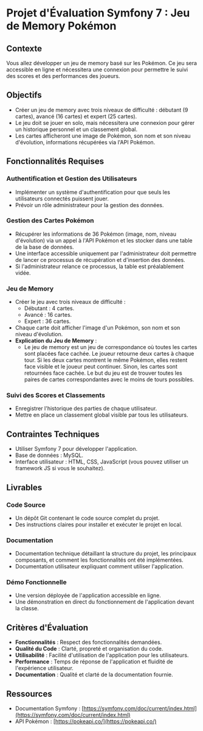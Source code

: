 
# Projet d'Évaluation Symfony 7 : Jeu de Memory Pokémon

## Contexte
Vous allez développer un jeu de memory basé sur les Pokémon. Ce jeu sera accessible en ligne et nécessitera une connexion pour permettre le suivi des scores et des performances des joueurs.

## Objectifs
- Créer un jeu de memory avec trois niveaux de difficulté : débutant (9 cartes), avancé (16 cartes) et expert (25 cartes).
- Le jeu doit se jouer en solo, mais nécessitera une connexion pour gérer un historique personnel et un classement global.
- Les cartes afficheront une image de Pokémon, son nom et son niveau d'évolution, informations récupérées via l'API Pokémon.

## Fonctionnalités Requises

### Authentification et Gestion des Utilisateurs
- Implémenter un système d'authentification pour que seuls les utilisateurs connectés puissent jouer.
- Prévoir un rôle administrateur pour la gestion des données.

### Gestion des Cartes Pokémon
- Récupérer les informations de 36 Pokémon (image, nom, niveau d'évolution) via un appel à l'API Pokémon et les stocker dans une table de la base de données.
- Une interface accessible uniquement par l'administrateur doit permettre de lancer ce processus de récupération et d'insertion des données.
- Si l'administrateur relance ce processus, la table est préalablement vidée.

### Jeu de Memory
- Créer le jeu avec trois niveaux de difficulté :
  - Débutant : 4 cartes.
  - Avancé : 16 cartes.
  - Expert : 36 cartes.
- Chaque carte doit afficher l'image d'un Pokémon, son nom et son niveau d'évolution.
- **Explication du Jeu de Memory** :
  - Le jeu de memory est un jeu de correspondance où toutes les cartes sont placées face cachée. Le joueur retourne deux cartes à chaque tour. Si les deux cartes montrent le même Pokémon, elles restent face visible et le joueur peut continuer. Sinon, les cartes sont retournées face cachée. Le but du jeu est de trouver toutes les paires de cartes correspondantes avec le moins de tours possibles.

### Suivi des Scores et Classements
- Enregistrer l'historique des parties de chaque utilisateur.
- Mettre en place un classement global visible par tous les utilisateurs.

## Contraintes Techniques
- Utiliser Symfony 7 pour développer l'application.
- Base de données : MySQL.
- Interface utilisateur : HTML, CSS, JavaScript (vous pouvez utiliser un framework JS si vous le souhaitez).

## Livrables

### Code Source
- Un dépôt Git contenant le code source complet du projet.
- Des instructions claires pour installer et exécuter le projet en local.

### Documentation
- Documentation technique détaillant la structure du projet, les principaux composants, et comment les fonctionnalités ont été implémentées.
- Documentation utilisateur expliquant comment utiliser l'application.

### Démo Fonctionnelle
- Une version déployée de l'application accessible en ligne.
- Une démonstration en direct du fonctionnement de l'application devant la classe.

## Critères d'Évaluation
- **Fonctionnalités** : Respect des fonctionnalités demandées.
- **Qualité du Code** : Clarté, propreté et organisation du code.
- **Utilisabilité** : Facilité d'utilisation de l'application pour les utilisateurs.
- **Performance** : Temps de réponse de l'application et fluidité de l'expérience utilisateur.
- **Documentation** : Qualité et clarté de la documentation fournie.

## Ressources
- Documentation Symfony : [https://symfony.com/doc/current/index.html](https://symfony.com/doc/current/index.html)
- API Pokémon : [https://pokeapi.co/](https://pokeapi.co/)
